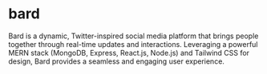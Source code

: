 # bard
Bard is a dynamic, Twitter-inspired social media platform that brings people together through real-time updates and interactions. Leveraging a powerful MERN stack (MongoDB, Express, React.js, Node.js) and Tailwind CSS for design, Bard provides a seamless and engaging user experience.
